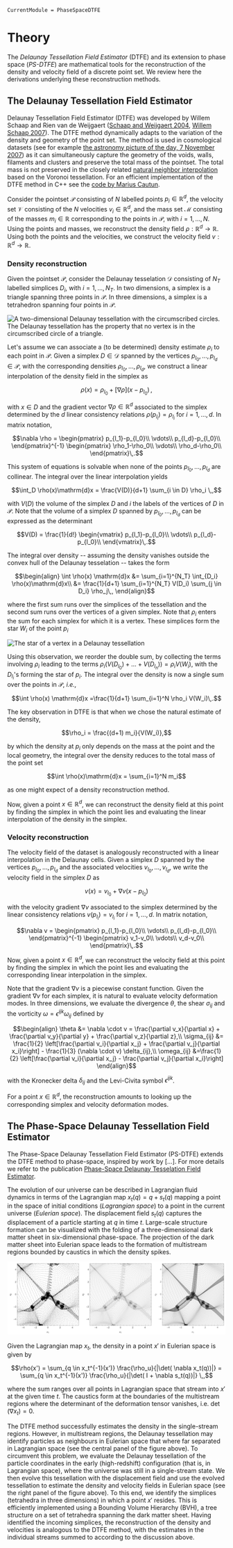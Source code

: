 ```@meta
CurrentModule = PhaseSpaceDTFE
```

# Theory
The *Delaunay Tessellation Field Estimator* (DTFE) and its extension to phase space (*PS-DTFE*) are mathematical tools for the reconstruction of the density and velocity field of a discrete point set. We review here the derivations underlying these reconstruction methods.

## The Delaunay Tessellation Field Estimator
Delaunay Tessellation Field Estimator (DTFE) was developed by Willem Schaap and Rien van de Weijgaert ([Schaap and Weijgaert 2004](https://www.astro.rug.nl/~weygaert/tim1publication/weyval2004.pdf), [Willem Schaap 2007](https://web.archive.org/web/20071210093614/http://dissertations.ub.rug.nl/faculties/science/2007/w.e.schaap/?FullItemRecord=ON)). The DTFE method dynamically adapts to the variation of the density and geometry of the point set. The method is used in cosmological datasets (see for example [the astronomy picture of the day, 7 November 2007](https://apod.nasa.gov/apod/ap071107.html)) as it can simultaneously capture the geometry of the voids, walls, filaments and clusters and preserve the total mass of the pointset. The total mass is not preserved in the closely related 
[natural neighbor interpolation](https://en.wikipedia.org/wiki/Natural_neighbor_interpolation) based on the Voronoi tessellation. For an efficient implementation of the DTFE method in C++ see the [code by Marius Cautun](https://github.com/MariusCautun/DTFE).

Consider the pointset $\mathcal{P}$ consisting of $N$ labelled points $p_i \in \mathbb{R}^d$, the velocity set $\mathcal{V}$ consisting of the $N$ velocities $v_i \in \mathbb{R}^d$, and the mass set $\mathcal{M}$ consisting of the masses $m_i \in \mathbb{R}$ corresponding to the points in $\mathcal{P}$, with $i=1,\dots,N$. Using the points and masses, we reconstruct the density field $\rho:\mathbb{R}^d \to \mathbb{R}$. Using both the points and the velocities, we construct the velocity field $v:\mathbb{R}^d\to \mathbb{R}$.

### Density reconstruction
Given the pointset $\mathcal{P}$, consider the Delaunay tesselation $\mathcal{D}$ consisting of $N_T$ labelled simplices $D_i$, with $i=1,\dots, N_T$. In two dimensions, a simplex is a triangle spanning three points in $\mathcal{P}$. In three dimensions, a simplex is a tetrahedron spanning four points in $\mathcal{P}$.

![A two-dimensional Delaunay tessellation with the circumscribed circles. The Delaunay tessellation has the property that no vertex is in the circumscribed circle of a triangle.](assets/figures/Delaunay.png)
 

Let's assume we can associate a (to be determined) density estimate $\rho_i$ to each point in $\mathcal{P}$. Given a simplex $D \in \mathcal{D}$ spanned by the vertices $p_{l_0},\dots, p_{l_d} \in \mathcal{P}$, with the corresponding densities $\rho_{l_0}, \dots, \rho_{l_d}$, we construct a linear interpolation of the density field in the simplex as

```math
\rho(x) = \rho_{l_0} + [\nabla \rho] (x-p_{l_0})\,,
```

with $x \in D$ and the gradient vector $\nabla \rho\in \mathbb{R}^d$ associated to the simplex determined by the $d$ linear consistency relations $\rho(p_{l_i}) = \rho_{l_i}$ for $i=1,\dots,d$. In matrix notation,

```math
\nabla \rho = 
\begin{pmatrix}
p_{l_1}-p_{l_0}\\
\vdots\\
p_{l_d}-p_{l_0}\\
\end{pmatrix}^{-1}
\begin{pmatrix}
\rho_1-\rho_0\\
\vdots\\
\rho_d-\rho_0\\
\end{pmatrix}\,.
```

This system of equations is solvable when none of the points $p_{l_0}, \dots, p_{l_d}$ are collinear. The integral over the linear interpolation yields

```math
\int_D \rho(x)\mathrm{d}x = \frac{V(D)}{d+1} \sum_{i \in D} \rho_i \,,
```

with $V(D)$ the volume of the simplex $D$ and $i$ the labels of the vertices of $D$ in $\mathcal{P}$. Note that the volume of a simplex $D$ spanned by $p_{l_0}, \dots, p_{l_d}$ can be expressed as the determinant

```math
V(D) = \frac{1}{d!}
\begin{vmatrix}
p_{l_1}-p_{l_0}\\
\vdots\\
p_{l_d}-p_{l_0}\\
\end{vmatrix}\,.
```

The integral over density -- assuming the density vanishes outside the convex hull of the Delaunay tesselation -- takes the form

```math
\begin{align}
\int \rho(x) \mathrm{d}x 
&= \sum_{i=1}^{N_T} \int_{D_i} \rho(x)\mathrm{d}x\\
&= \frac{1}{d+1} \sum_{i=1}^{N_T} V(D_i) \sum_{j \in D_i} \rho_j\,,
\end{align}
```

where the first sum runs over the simplices of the tessellation and the second sum runs over the vertices of a given simplex. Note that $\rho_i$ enters the sum for each simplex for which it is a vertex. These simplices form the star $W_i$ of the point $p_i$

![The star of a vertex in a Delaunay tessellation](assets/figures/Star.png)


Using this observation, we reorder the double sum, by collecting the terms involving $\rho_i$ leading to the terms $\rho_i(V(D_{l_0}) + \dots + V(D_{l_n})) = \rho_i V(W_i)$, with the $D_{l_i}$'s forming the star of $p_i$. The integral over the density is now a single sum over the points in $\mathcal{P}$, *i.e.,*

```math
\int \rho(x) \mathrm{d}x =\frac{1}{d+1} \sum_{i=1}^N \rho_i V(W_i)\,.
```

The key observation in DTFE is that when we chose the natural estimate of the density,

```math
\rho_i = \frac{(d+1) m_i}{V(W_i)},
```

by which the density at $p_i$ only depends on the mass at the point and the local geometry, the integral over the density reduces to the total mass of the point set

```math
\int \rho(x)\mathrm{d}x = \sum_{i=1}^N m_i
```

as one might expect of a density reconstruction method.

Now, given a point $x \in \mathbb{R}^d$, we can reconstruct the density field at this point by finding the simplex in which the point lies and evaluating the linear interpolation of the density in the simplex.

### Velocity reconstruction
The velocity field of the dataset is analogously reconstructed with a linear interpolation in the Delaunay cells. Given a simplex $D$ spanned by the vertices $p_{l_0}, \dots, p_{l_d}$ and the associated velocities $v_{l_0},\dots,v_{l_d}$, we write the velocity field in the simplex $D$ as

```math
v(x) = v_{l_0} + \nabla v (x - p_{l_0})
```

with the velocity gradient $\nabla v$ associated to the simplex determined by the linear consistency relations $v(p_{l_i}) = v_{l_i}$ for $i=1,\dots,d$. In matrix notation,

```math
\nabla v = 
\begin{pmatrix}
p_{l_1}-p_{l_0}\\
\vdots\\
p_{l_d}-p_{l_0}\\
\end{pmatrix}^{-1}
\begin{pmatrix}
v_1-v_0\\
\vdots\\
v_d-v_0\\
\end{pmatrix}\,.
```

Now, given a point $x \in \mathbb{R}^d$, we can reconstruct the velocity field at this point by finding the simplex in which the point lies and evaluating the corresponding linear interpolation in the simplex.

Note that the gradient $\nabla v$ is a piecewise constant function. Given the gradient $\nabla v$ for each simplex, it is natural to evaluate velocity deformation modes. In three dimensions, we evaluate the divergence $\theta$, the shear $\sigma_{ij}$ and the vorticity $\omega = \epsilon^{ijk} \omega_{ij}$ defined by

```math
\begin{align}
\theta &= \nabla \cdot v = \frac{\partial v_x}{\partial x} + \frac{\partial v_y}{\partial y} + \frac{\partial v_z}{\partial z},\\
\sigma_{ij} &= \frac{1}{2} \left[\frac{\partial v_i}{\partial x_j} + \frac{\partial v_j}{\partial x_i}\right] - \frac{1}{3} (\nabla \cdot v) \delta_{ij},\\
\omega_{ij} &=\frac{1}{2} \left[\frac{\partial v_i}{\partial x_j} - \frac{\partial v_j}{\partial x_i}\right]
\end{align}
```

with the Kronecker delta $\delta_{ij}$ and the Levi-Civita symbol $\epsilon^{ijk}$.

For a point $x \in \mathbb{R}^d$, the reconstruction amounts to looking up the corresponding simplex and velocity deformation modes.

## The Phase-Space Delaunay Tessellation Field Estimator

The Phase-Space Delaunay Tessellation Field Estimator (PS-DTFE) extends the DTFE method to phase-space, inspired by work by [...]. For more details we refer to the publication [Phase-Space Delaunay Tesselation Field Estimator](https://academic.oup.com/mnras/article/536/1/807/7915986). 

The evolution of our universe can be described in Lagrangian fluid dynamics in terms of the Lagrangian map $x_t(q) = q + s_t(q)$ mapping a point in the space of initial conditions (*Lagrangian space*) to a point in the current universe (*Eulerian space*). The displacement field $s_t(q)$ captures the displacement of a particle starting at $q$ in time $t$. Large-scale structure formation can be visualized with the folding of a three-dimensional dark matter sheet in six-dimensional phase-space. The projection of the dark matter sheet into Eulerian space leads to the formation of multistream regions bounded by caustics in which the density spikes.

![Phase-Space](assets/figures/Phase-Space.png)

Given the Lagrangian map $x_t$, the density in a point $x'$ in Eulerian space is given by 

```math
\rho(x') = \sum_{q \in x_t^{-1}(x')} \frac{\rho_u}{|\det( \nabla x_t(q))|} = \sum_{q \in x_t^{-1}(x')} \frac{\rho_u}{|\det( I + \nabla s_t(q))|} \,,
```

where the sum ranges over all points in Lagrangian space that stream into $x'$ at the given time $t$. The caustics form at the boundaries of the multistream regions where the determinant of the deformation tensor vanishes, i.e. $\det(\nabla x_t)=0$.

The DTFE method successfully estimates the density in the single-stream regions. However, in multistream regions, the Delaunay tessellation may identify particles as neighbours in Eulerian space that where far separated in Lagrangian space (see the central panel of the figure above). To circumvent this problem, we evaluate the Delaunay tessellation of the particle coordinates in the early (high-redshift) configuration (that is, in Lagrangian space), where the universe was still in a single-stream state. We then evolve this tessellation with the displacement field and use the evolved tessellation to estimate the density and velocity fields in Eulerian space (see the right panel of the figure above). To this end, we identify the simplices (tetrahedra in three dimensions) in which a point $x'$ resides. This is efficiently implemented using a Bounding Volume Hierarchy (BVH), a tree structure on a set of tetrahedra spanning the dark matter sheet. Having identified the incoming simplices, the reconstruction of the density and velocities is analogous to the DTFE method, with the estimates in the individual streams summed to according to the discussion above.